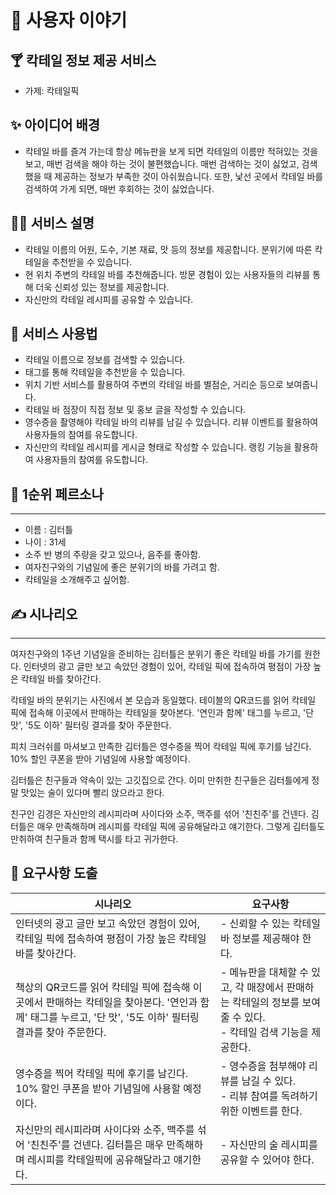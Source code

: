 # 👤 사용자 이야기

## 🍸 칵테일 정보 제공 서비스
  - 가제: 칵테일픽

## ✨ 아이디어 배경
- 칵테일 바를 즐겨 가는데 항상 메뉴판을 보게 되면 칵테일의 이름만 적혀있는 것을 보고, 매번 검색을 해야 하는 것이 불편했습니다. 매번 검색하는 것이 싫었고, 검색했을 때 제공하는 정보가 부족한 것이 아쉬웠습니다. 또한, 낯선 곳에서 칵테일 바를 검색하여 가게 되면, 매번 후회하는 것이 싫었습니다.

## 🙋‍♂️ 서비스 설명
- 칵테일 이름의 어원, 도수, 기본 재료, 맛 등의 정보를 제공합니다. 분위기에 따른 칵테일을 추천받을 수 있습니다.
- 현 위치 주변의 칵테일 바를 추천해줍니다. 방문 경험이 있는 사용자들의 리뷰를 통해 더욱 신뢰성 있는 정보를 제공합니다.
- 자신만의 칵테일 레시피를 공유할 수 있습니다.

## 📜 서비스 사용법
- 칵테일 이름으로 정보를 검색할 수 있습니다.
- 태그를 통해 칵테일을 추천받을 수 있습니다.
- 위치 기반 서비스를 활용하여 주변의 칵테일 바를 별점순, 거리순 등으로 보여줍니다.
- 칵테일 바 점장이 직접 정보 및 홍보 글을 작성할 수 있습니다.
- 영수증을 촬영해야 칵테일 바의 리뷰를 남길 수 있습니다. 리뷰 이벤트를 활용하여 사용자들의 참여를 유도합니다.
- 자신만의 칵테일 레시피를 게시글 형태로 작성할 수 있습니다. 랭킹 기능을 활용하여 사용자들의 참여를 유도합니다.

## 👦 1순위 페르소나
---
- 이름 : 김터틀
- 나이 : 31세
- 소주 반 병의 주량을 갖고 있으나, 음주를 좋아함.
- 여자친구와의 기념일에 좋은 분위기의 바를 가려고 함.
- 칵테일을 소개해주고 싶어함.

## ✍ 시나리오
---
여자친구와의 1주년 기념일을 준비하는 김터틀은 분위기 좋은 칵테일 바를 가기를 원한다. 인터넷의 광고 글만 보고 속았던 경험이 있어, 칵테일 픽에 접속하여 평점이 가장 높은 칵테일 바를 찾아간다.

칵테일 바의 분위기는 사진에서 본 모습과 동일했다. 테이블의 QR코드를 읽어 칵테일 픽에 접속해 이곳에서 판매하는 칵테일을 찾아본다. '연인과 함께' 태그를 누르고, '단맛', '5도 이하' 필터링 결과를 찾아 주문한다.

피치 크러쉬를 마셔보고 만족한 김터틀은 영수증을 찍어 칵테일 픽에 후기를 남긴다. 10% 할인 쿠폰을 받아 기념일에 사용할 예정이다.

김터틀은 친구들과 약속이 있는 고깃집으로 간다. 이미 만취한 친구들은 김터틀에게 정말 맛있는 술이 있다며 빨리 앉으라고 한다.

친구인 김경은 자신만의 레시피라며 사이다와 소주, 맥주를 섞어 '친친주'를 건넨다. 김터틀은 매우 만족해하며 레시피를 칵테일 픽에 공유해달라고 얘기한다. 그렇게 김터틀도 만취하여 친구들과 함께 택시를 타고 귀가한다.

## 📌 요구사항 도출
시나리오 | 요구사항
--------- | ---------
인터넷의 광고 글만 보고 속았던 경험이 있어, 칵테일 픽에 접속하여 평점이 가장 높은 칵테일 바를 찾아간다. | - 신뢰할 수 있는 칵테일 바 정보를 제공해야 한다.
책상의 QR코드를 읽어 칵테일 픽에 접속해 이 곳에서 판매하는 칵테일을 찾아본다. '연인과 함께' 태그를 누르고, '단 맛', '5도 이하' 필터링 결과를 찾아 주문한다. | - 메뉴판을 대체할 수 있고, 각 매장에서 판매하는 칵테일의 정보를 보여줄 수 있다.<br /> - 칵테일 검색 기능을 제공한다.
영수증을 찍어 칵테일 픽에 후기를 남긴다. 10% 할인 쿠폰을 받아 기념일에 사용할 예정이다. | - 영수증을 첨부해야 리뷰를 남길 수 있다. <br /> - 리뷰 참여를 독려하기 위한 이벤트를 한다.
자신만의 레시피라며 사이다와 소주, 맥주를 섞어 '친친주'를 건넨다. 김터틀은 매우 만족해하며 레시피를 칵테일픽에 공유해달라고 얘기한다. | - 자신만의 술 레시피를 공유할 수 있어야 한다.
